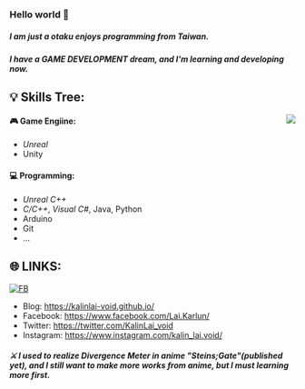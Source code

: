 ### Hello world 👋

##### I am just a otaku enjoys programming from Taiwan.
##### I have a GAME DEVELOPMENT dream, and I'm learning and developing now.

💡 Skills Tree: 
---
<p><img align="right" src="https://github-readme-stats.vercel.app/api?username=KalinLai-void&show_icons=true&theme=city_lights"></p>

#### 🎮 Game Engiine:
- *Unreal*
- Unity
#### 💻 Programming: 
- *Unreal C++*
- *C/C++*, *Visual C#*, Java, Python
- Arduino
- Git
- ...

🌐 LINKS:
---
[![FB](https://img.shields.io/badge/facebook--blue?style=social&logo=Facebook)](https://www.facebook.com/Lai.Karlun/)

- Blog: https://kalinlai-void.github.io/
- Facebook: https://www.facebook.com/Lai.Karlun/
- Twitter: https://twitter.com/KalinLai_void
- Instagram: https://www.instagram.com/kalin_lai.void/

##### ⚔ I used to realize Divergence Meter in anime "Steins;Gate"(published yet), and I still want to make more works from anime, but I must learning more first.


